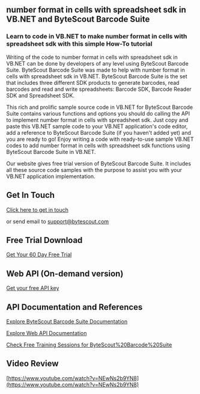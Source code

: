 ## number format in cells with spreadsheet sdk in VB.NET and ByteScout Barcode Suite

### Learn to code in VB.NET to make number format in cells with spreadsheet sdk with this simple How-To tutorial

Writing of the code to number format in cells with spreadsheet sdk in VB.NET can be done by developers of any level using ByteScout Barcode Suite. ByteScout Barcode Suite was made to help with number format in cells with spreadsheet sdk in VB.NET. ByteScout Barcode Suite is the set that includes three different SDK products to generate barcodes, read barcodes and read and write spreadsheets: Barcode SDK, Barcode Reader SDK and Spreadsheet SDK.

This rich and prolific sample source code in VB.NET for ByteScout Barcode Suite contains various functions and options you should do calling the API to implement number format in cells with spreadsheet sdk.  Just copy and paste this VB.NET sample code to your VB.NET application's code editor, add a reference to ByteScout Barcode Suite (if you haven't added yet) and you are ready to go! Enjoy writing a code with ready-to-use sample VB.NET codes to add number format in cells with spreadsheet sdk functions using ByteScout Barcode Suite in VB.NET.

Our website gives free trial version of ByteScout Barcode Suite. It includes all these source code samples with the purpose to assist you with your VB.NET application implementation.

## Get In Touch

[Click here to get in touch](https://bytescout.zendesk.com/hc/en-us/requests/new?subject=ByteScout%20Barcode%20Suite%20Question)

or send email to [support@bytescout.com](mailto:support@bytescout.com?subject=ByteScout%20Barcode%20Suite%20Question) 

## Free Trial Download

[Get Your 60 Day Free Trial](https://bytescout.com/download/web-installer?utm_source=github-readme)

## Web API (On-demand version)

[Get your free API key](https://pdf.co/documentation/api?utm_source=github-readme)

## API Documentation and References

[Explore ByteScout Barcode Suite Documentation](https://bytescout.com/documentation/index.html?utm_source=github-readme)

[Explore Web API Documentation](https://pdf.co/documentation/api?utm_source=github-readme)

[Check Free Training Sessions for ByteScout%20Barcode%20Suite](https://academy.bytescout.com/)

## Video Review

[https://www.youtube.com/watch?v=NEwNs2b9YN8](https://www.youtube.com/watch?v=NEwNs2b9YN8)